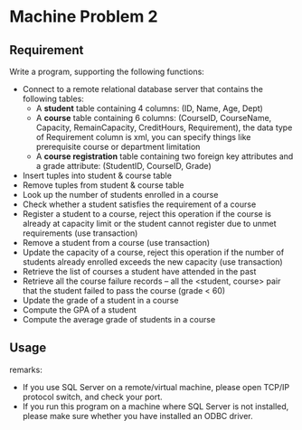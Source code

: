 # Machine Problem 2

## Requirement

Write a program, supporting the following functions:

- Connect to a remote relational database server that contains the following tables:
    - A **student** table containing 4 columns: (ID, Name, Age, Dept)
    - A **course** table containing 6 columns: (CourseID, CourseName, Capacity, RemainCapacity, CreditHours, Requirement), the data type of Requirement column is xml, you can specify things like prerequisite course or department limitation
    - A **course registration** table containing two foreign key attributes and a grade attribute: (StudentID, CourseID, Grade)
- Insert tuples into student & course table
- Remove tuples from student & course table
- Look up the number of students enrolled in a course
- Check whether a student satisfies the requirement of a course
- Register a student to a course, reject this operation if the course is already at capacity limit or the student cannot register due to unmet requirements (use transaction)
- Remove a student from a course (use transaction)
- Update the capacity of a course, reject this operation if the number of students already enrolled exceeds the new capacity (use transaction)
- Retrieve the list of courses a student have attended in the past
- Retrieve all the course failure records – all the <student, course> pair that the student failed to pass the course (grade < 60)
- Update the grade of a student in a course
- Compute the GPA of a student
- Compute the average grade of students in a course

## Usage

remarks:

- If you use SQL Server on a remote/virtual machine, please open TCP/IP protocol switch, and check your port. 
- If you run this program on a machine where SQL Server is not installed, please make sure whether you have installed an ODBC driver.